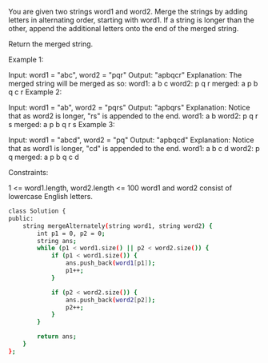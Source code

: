 
 
You are given two strings word1 and word2. Merge the strings by adding letters in alternating order, starting with word1. If a string is longer than the other, append the additional letters onto the end of the merged string.

Return the merged string.

 

Example 1:

Input: word1 = "abc", word2 = "pqr"
Output: "apbqcr"
Explanation: The merged string will be merged as so:
word1:  a   b   c
word2:    p   q   r
merged: a p b q c r
Example 2:

Input: word1 = "ab", word2 = "pqrs"
Output: "apbqrs"
Explanation: Notice that as word2 is longer, "rs" is appended to the end.
word1:  a   b 
word2:    p   q   r   s
merged: a p b q   r   s
Example 3:

Input: word1 = "abcd", word2 = "pq"
Output: "apbqcd"
Explanation: Notice that as word1 is longer, "cd" is appended to the end.
word1:  a   b   c   d
word2:    p   q 
merged: a p b q c   d
 

Constraints:

1 <= word1.length, word2.length <= 100
word1 and word2 consist of lowercase English letters.


```bash
class Solution {
public:
    string mergeAlternately(string word1, string word2) {
        int p1 = 0, p2 = 0;
        string ans;
        while (p1 < word1.size() || p2 < word2.size()) {
            if (p1 < word1.size()) {
                ans.push_back(word1[p1]);
                p1++;
            }

            if (p2 < word2.size()) {
                ans.push_back(word2[p2]);
                p2++;
            }
        }

        return ans;
    }
};
